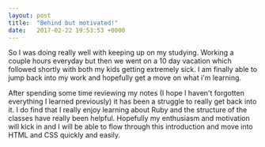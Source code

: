 ```yaml
---
layout: post
title:  "Behind but motivated!"
date:   2017-02-22 19:53:53 +0000
---
```


So I was doing really well with keeping up on my studying.  Working a couple hours everyday but then we went on a 10 day vacation which followed shortly with both my kids getting extremely sick.  I am finally able to jump back into my work and hopefully get a move on what i'm learning.

After spending some time reviewing my notes (I hope I haven't forgotten everything I learned previously) it has been a struggle to really get back into it.  I do find that I really enjoy learning about Ruby and the structure of the classes have really been helpful.  Hopefully my enthusiasm and motivation will kick in and I will be able to flow through this introduction and move into HTML and CSS quickly and easily.  
